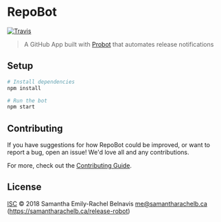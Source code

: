 # RepoBot
[![Travis](https://img.shields.io/travis/samantharachelb/repobot.svg?style=flat-square&logo=travis)](https://travis-ci.com/samantharachelb/repobot)


> A GitHub App built with [Probot](https://github.com/probot/probot) that automates
> release notifications

## Setup

```sh
# Install dependencies
npm install

# Run the bot
npm start
```

## Contributing

If you have suggestions for how RepoBot could be improved, or want to report a bug, open an issue! We'd love all and any contributions.

For more, check out the [Contributing Guide](CONTRIBUTING.md).

## License

[ISC](LICENSE) © 2018 Samantha Emily-Rachel Belnavis <me@samantharachelb.ca> (https://samantharachelb.ca/release-robot)
